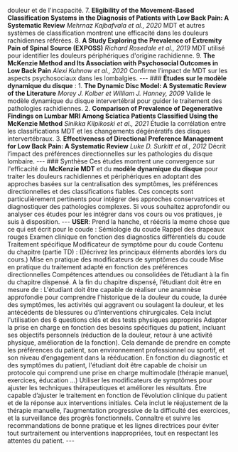 douleur et de l'incapacité. 7. **Eligibility of the Movement-Based Classification Systems in the Diagnosis of Patients with Low Back Pain: A Systematic Review** *Mehrnaz Kajbafvala et al., 2020* MDT et autres systèmes de classification montrent une efficacité dans les douleurs rachidiennes référées. 8. **A Study Exploring the Prevalence of Extremity Pain of Spinal Source (EXPOSS)** *Richard Rosedale et al., 2019* MDT utilisé pour identifier les douleurs périphériques d'origine rachidienne. 9. **The McKenzie Method and Its Association with Psychosocial Outcomes in Low Back Pain** *Alexi Kuhnow et al., 2020* Confirme l’impact de MDT sur les aspects psychosociaux dans les lombalgies. --- ### **Études sur le modèle dynamique du disque** : 1. **The Dynamic Disc Model: A Systematic Review of the Literature** *Morey J. Kolber et William J. Hanney, 2009* Valide le modèle dynamique du disque intervertébral pour guider le traitement des pathologies rachidiennes. 2. **Comparison of Prevalence of Degenerative Findings on Lumbar MRI Among Sciatica Patients Classified Using the McKenzie Method** *Sinikka Kilpikoski et al., 2021* Étudie la corrélation entre les classifications MDT et les changements dégénératifs des disques intervertébraux. 3. **Effectiveness of Directional Preference Management for Low Back Pain: A Systematic Review** *Luke D. Surkitt et al., 2012* Décrit l’impact des préférences directionnelles sur les pathologies du disque lombaire. --- ### Synthèse Ces études montrent une convergence sur l'efficacité du **McKenzie MDT** et du **modèle dynamique du disque** pour traiter les douleurs rachidiennes et périphériques en adoptant des approches basées sur la centralisation des symptômes, les préférences directionnelles et des classifications fiables. Ces concepts sont particulièrement pertinents pour intégrer des approches conservatrices et diagnostiquer des pathologies complexes. Si vous souhaitez approfondir ou analyser ces études pour les intégrer dans vos cours ou vos pratiques, je suis à disposition. --- **USER**: Prend la hanche, et réécris la meme chose que ce qui est écrit pour le coude : Sémiologie du coude Rappel des drapeaux rouges Examen clinique en fonction des diagnostics différentiels du coude Traitement spécifique Modificateur de symptôme pour du coude Contenu du chapitre (partie TD) : (Décrivez les principaux éléments abordés lors du cours.) Mise en pratique des modificateurs de symptômes du coude Mise en pratique du traitement adapté en fonction des préférences directionnelles Compétences attendues ou consolidées de l’étudiant à la fin du chapitre dispensé. A la fin du chapitre dispensé, l’étudiant doit être en mesure de : L'étudiant doit être capable de réaliser une anamnèse approfondie pour comprendre l'historique de la douleur du coude, la durée des symptômes, les activités qui aggravent ou soulagent la douleur, et les antécédents de blessures ou d’interventions chirurgicales. Cela inclut l'utilisation des 6 questions clés et des tests physiques appropriés Adapter la prise en charge en fonction des besoins spécifiques du patient, incluant ses objectifs personnels (réduction de la douleur, retour à une activité physique, amélioration de la fonction). Cela demande de prendre en compte les préférences du patient, son environnement professionnel ou sportif, et son niveau d’engagement dans la rééducation. En fonction du diagnostic et des symptômes du patient, l'étudiant doit être capable de choisir un protocole qui comprend une prise en charge multimodale (thérapie manuel, exercices, éducation …) Utiliser les modificateurs de symptômes pour ajuster les techniques thérapeutiques et améliorer les résultats. Être capable d’ajuster le traitement en fonction de l’évolution clinique du patient et de la réponse aux interventions initiales. Cela inclut le réajustement de la thérapie manuelle, l’augmentation progressive de la difficulté des exercices, et la surveillance des progrès fonctionnels. Connaître et suivre les recommandations de bonne pratique et les lignes directrices pour éviter tout surtraitement ou interventions inappropriées, tout en respectant les attentes du patient. ---